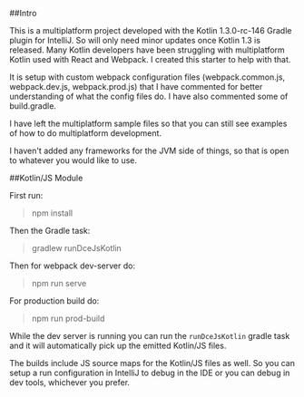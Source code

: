 
##Intro

This is a multiplatform project developed with the Kotlin 1.3.0-rc-146 Gradle plugin for IntelliJ. So will only need minor updates once Kotlin 1.3 is released. Many Kotlin developers have been struggling with multiplatform Kotlin used with React and Webpack. I created this starter to help with that.

It is setup with custom webpack configuration files (webpack.common.js, webpack.dev.js, webpack.prod.js) that I have commented for better understanding of what the config files do. I have also commented some of build.gradle.

I have left the multiplatform sample files so that you can still see examples of how to do multiplatform development.

I haven't added any frameworks for the JVM side of things, so that is open to whatever you would like to use.

##Kotlin/JS Module

First run:
> npm install

Then the Gradle task:
> gradlew runDceJsKotlin

Then for webpack dev-server do:
> npm run serve

For production build do:
> npm run prod-build

While the dev server is running you can run the `runDceJsKotlin` gradle task and it will automatically pick up the emitted Kotlin/JS files.

The builds include JS source maps for the Kotlin/JS files as well. So you can setup a run configuration in IntelliJ to debug in the IDE or you can debug in dev tools, whichever you prefer.